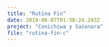 ```yaml
---
title: "Rutina Fin"
date: 2019-06-07T01:58:24.243Z
project: "Conichiwa y Saionara"
file: "rutina-fin-c"
---
```

